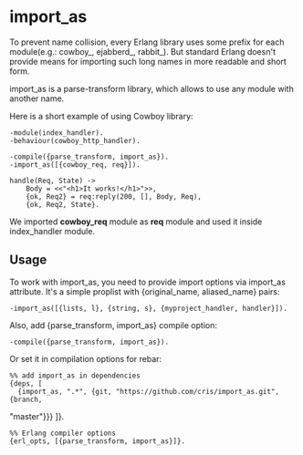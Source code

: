 # import_as

To prevent name collision, every Erlang library uses some prefix for each
module(e.g.: cowboy\_, ejabberd\_, rabbit\_). But standard Erlang doesn't
provide means for importing such long names in more readable and short form.

import_as is a parse-transform library, which allows to use any module with
another name.

Here is a short example of using Cowboy library:

    -module(index_handler).
    -behaviour(cowboy_http_handler).

    -compile({parse_transform, import_as}).
    -import_as([{cowboy_req, req}]).

    handle(Req, State) ->
        Body = <<"<h1>It works!</h1>">>,
        {ok, Req2} = req:reply(200, [], Body, Req),
        {ok, Req2, State}.

We imported **cowboy_req** module as **req** module and used it inside
index_handler module.

## Usage

To work with import_as, you need to provide import options via import_as
attribute. It's a simple proplist with {original_name, aliased_name} pairs:

    -import_as([{lists, l}, {string, s}, {myproject_handler, handler}]).

Also, add {parse_transform, import_as} compile option:

    -compile({parse_transform, import_as}).

Or set it in compilation options for rebar:

    %% add import_as in dependencies
    {deps, [
      {import_as, ".*", {git, "https://github.com/cris/import_as.git", {branch,
"master"}}}
    ]}.

    %% Erlang compiler options
    {erl_opts, [{parse_transform, import_as}]}.



